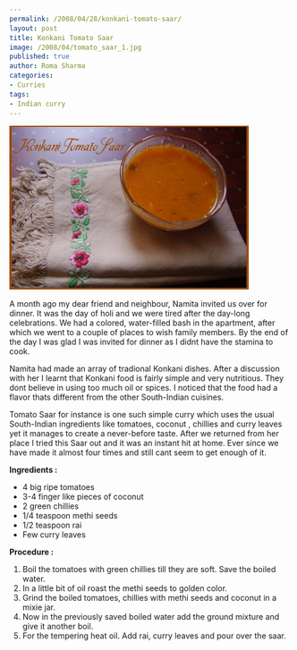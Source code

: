 ```yaml
--- 
permalink: /2008/04/28/konkani-tomato-saar/
layout: post
title: Konkani Tomato Saar
image: /2008/04/tomato_saar_1.jpg
published: true
author: Roma Sharma
categories: 
- Curries
tags:
- Indian curry
---
```

<a href="/2008/04/tomato_saar_1.jpg"><img class="alignnone size-full wp-image-264" src="/2008/04/tomato_saar_1.jpg" alt="" width="428" height="293" /></a>

A month ago my dear friend and neighbour, Namita invited us over for dinner. It was the day of holi and we were tired after the day-long celebrations. We had a colored, water-filled bash in the apartment, after which we went to a couple of places to wish family members. By the end of the day I was glad I was invited for dinner as I didnt have the stamina to cook.

Namita had made an array of tradional Konkani dishes. After a discussion with her I learnt that Konkani food is fairly simple and very nutritious. They dont believe in using too much oil or spices. I noticed that the food had a flavor thats different from the other South-Indian cuisines.

Tomato Saar for instance is one such simple curry which uses the usual South-Indian ingredients like tomatoes, coconut , chillies and curry leaves yet it manages to create a never-before taste. After we returned from her place I tried this Saar out and it was an instant hit at home. Ever since we have made it almost four times and still cant seem to get enough of it.

<strong>Ingredients :</strong>
<ul>
	<li>4 big ripe tomatoes</li>
	<li>3-4 finger like pieces of coconut</li>
	<li>2 green chillies</li>
	<li>1/4 teaspoon methi seeds</li>
	<li>1/2 teaspoon rai</li>
	<li>Few curry leaves</li>
</ul>
<strong>Procedure :</strong>
<ol>
	<li>Boil the tomatoes with green chillies till they are soft. Save the boiled water.</li>
	<li>In a little bit of oil roast the methi seeds to golden color.</li>
	<li>Grind the boiled tomatoes, chillies with methi seeds and coconut in a mixie jar.</li>
	<li>Now in the previously saved boiled water add the ground mixture and give it another boil.</li>
	<li>For the tempering heat oil. Add rai, curry leaves and pour over the saar.</li>
</ol>
